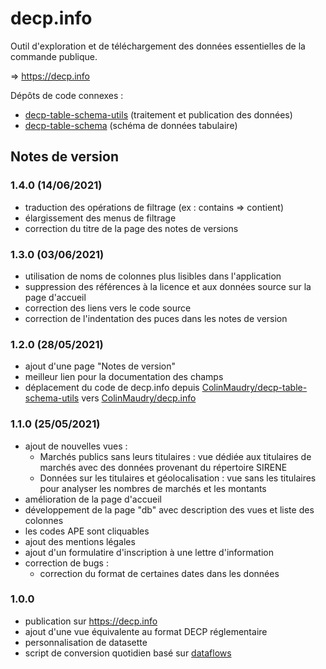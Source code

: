 # decp.info

Outil d'exploration et de téléchargement des données essentielles de la commande publique.

=> https://decp.info

Dépôts de code connexes :

- [decp-table-schema-utils](https://github.com/ColinMaudry/decp-table-schema-utils) (traitement et publication des données)
- [decp-table-schema](https://github.com/ColinMaudry/decp-table-schema) (schéma de données tabulaire)

## Notes de version

### 1.4.0 (14/06/2021)

- traduction des opérations de filtrage (ex : contains => contient)
- élargissement des menus de filtrage
- correction du titre de la page des notes de versions

### 1.3.0 (03/06/2021)

- utilisation de noms de colonnes plus lisibles dans l'application
- suppression des références à la licence et aux données source sur la page d'accueil
- correction des liens vers le code source
- correction de l'indentation des puces dans les notes de version

### 1.2.0 (28/05/2021)

- ajout d'une page "Notes de version"
- meilleur lien pour la documentation des champs
- déplacement du code de decp.info depuis [ColinMaudry/decp-table-schema-utils](https://github.com/ColinMaudry/decp-table-schema-utils) vers [ColinMaudry/decp.info](https://github.com/ColinMaudry/decp.info)

### 1.1.0 (25/05/2021)

- ajout de nouvelles vues :
  - Marchés publics sans leurs titulaires : vue dédiée aux titulaires de marchés avec des données provenant du répertoire SIRENE
  - Données sur les titulaires et géolocalisation : vue sans les titulaires pour analyser les nombres de marchés et les montants
- amélioration de la page d'accueil
- développement de la page "db" avec description des vues et liste des colonnes
- les codes APE sont cliquables
- ajout des mentions légales
- ajout d'un formulatire d'inscription à une lettre d'information
- correction de bugs :
  - correction du format de certaines dates dans les données

### 1.0.0

- publication sur https://decp.info
- ajout d'une vue équivalente au format DECP réglementaire
- personnalisation de datasette
- script de conversion quotidien basé sur [dataflows](https://github.com/datahq/dataflows)

